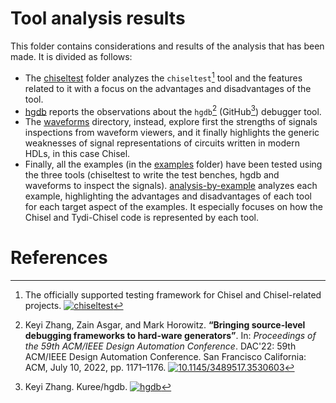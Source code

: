 # Tool analysis results
This folder contains considerations and results of the analysis that has been made. 
It is divided as follows:
- The [chiseltest](chiseltest) folder analyzes the `chiseltest`[^1] tool and the features related to it with a focus on the advantages and disadvantages of the tool.
- [hgdb](hgdb) reports the observations about the `hgdb`[^4] (GitHub[^5]) debugger tool.
- The [waveforms](waveforms) directory, instead, explore first the strengths of signals inspections from waveform viewers, and it finally highlights the generic weaknesses of signal representations of circuits written in modern HDLs, in this case Chisel.
- Finally, all the examples (in the [examples](../examples) folder) have been tested using the three tools (chiseltest to write the test benches, hgdb and waveforms to inspect the signals). 
  [analysis-by-example](analysis-by-example) analyzes each example, highlighting the advantages and disadvantages of each tool for each target aspect of the examples.
  It especially focuses on how the Chisel and Tydi-Chisel code is represented by each tool.

# References
[^1]: The officially supported testing framework for Chisel and Chisel-related projects. [![chiseltest](https://img.shields.io/badge/Github_Page-chiseltest-green)](https://github.com/ucb-bar/chiseltest)

[^2]: Chisel, an open-source hardware description language (Constructing Hardware in a Scala Embedded Language). [![chisel](https://img.shields.io/badge/Github_Page-chisel-green)](https://github.com/chipsalliance/chisel)

[^3]: ScalaTest, a testing framework for the Scala ecosystem. [![scalatest](https://img.shields.io/badge/Web_Page-www.scalatest.org-blue)](https://www.scalatest.org/)

[^4]: Keyi Zhang, Zain Asgar, and Mark Horowitz. **“Bringing source-level debugging frameworks to hard-ware generators”**. In: *Proceedings of the 59th ACM/IEEE Design Automation Conference*. DAC'22: 59th ACM/IEEE Design Automation Conference. San Francisco California: ACM, July 10, 2022, pp. 1171–1176. [![10.1145/3489517.3530603](https://zenodo.org/badge/DOI/10.1145/3489517.3530603.svg)](https://dl.acm.org/doi/10.1145/3489517.3530603)

[^5]: Keyi Zhang. Kuree/hgdb. [![hgdb](https://img.shields.io/badge/Github_Page-hgdb-green)](https://github.com/Kuree/hgdb)